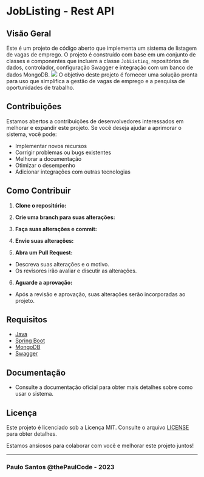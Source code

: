 # JobListing - Rest API

## Visão Geral

Este é um projeto de código aberto que implementa um sistema de listagem de vagas de emprego. O projeto é construído com base em um conjunto de classes e componentes que incluem a classe `JobListing`, repositórios de dados, controlador, configuração Swagger e integração com um banco de dados MongoDB.
[![](https://mermaid.ink/img/pako:eNqlVMFSwjAQ_ZXOXi1MU2jBDMNBuejoRW5aD6FdSmbapJOkI4j8u2ktU8DIxVOzb97b3bfZdA-pzBAopAXTesFZrliZCM9rY-9Rrp64Nlzk3r5BPW9QKbnmBVJvaZTFOzRDnV5AuK2ox4XpQoPpRh8pb-8_6Gy2kGldojDzeYMcEuEq_oKV1NxItTu2MZv1mEO6RKbSzb9lD2VVYNMdM1wKV5KG4Ur0wfIc1b0Ua573up-4Vm26q44t0yhZFKiO6htb0vSFqXM8HVVf-KC_nPVOtOlrOVp6liKXi7vew4IZtmIaz7gnezIYfM3_7M15pa2iq3NOOpnCRdrrPJfbK-zTy2qov7bHmfR8OVy6i_U59wk-lKhKxjP7-trpJmA2lp4AtccM16wuTAKJOFgqq41c7kQK1KgafairjBns3ivQNSu0RSsmgO5hC3QyHpJoSqIomEbxNA5CH3ZAB8GQBNH4Ng6DgIzIbRiS6cGHTyltDjIkozAm49FkTOJgEsexD5g1Rp67X0TzaYu8toKmk8M3Trp1bQ?type=png)](https://mermaid.live/edit#pako:eNqlVMFSwjAQ_ZXOXi1MU2jBDMNBuejoRW5aD6FdSmbapJOkI4j8u2ktU8DIxVOzb97b3bfZdA-pzBAopAXTesFZrliZCM9rY-9Rrp64Nlzk3r5BPW9QKbnmBVJvaZTFOzRDnV5AuK2ox4XpQoPpRh8pb-8_6Gy2kGldojDzeYMcEuEq_oKV1NxItTu2MZv1mEO6RKbSzb9lD2VVYNMdM1wKV5KG4Ur0wfIc1b0Ua573up-4Vm26q44t0yhZFKiO6htb0vSFqXM8HVVf-KC_nPVOtOlrOVp6liKXi7vew4IZtmIaz7gnezIYfM3_7M15pa2iq3NOOpnCRdrrPJfbK-zTy2qov7bHmfR8OVy6i_U59wk-lKhKxjP7-trpJmA2lp4AtccM16wuTAKJOFgqq41c7kQK1KgafairjBns3ivQNSu0RSsmgO5hC3QyHpJoSqIomEbxNA5CH3ZAB8GQBNH4Ng6DgIzIbRiS6cGHTyltDjIkozAm49FkTOJgEsexD5g1Rp67X0TzaYu8toKmk8M3Trp1bQ)
O objetivo deste projeto é fornecer uma solução pronta para uso que simplifica a gestão de vagas de emprego e a pesquisa de oportunidades de trabalho.

## Contribuições

Estamos abertos a contribuições de desenvolvedores interessados em melhorar e expandir este projeto. Se você deseja ajudar a aprimorar o sistema, você pode:

- Implementar novos recursos
- Corrigir problemas ou bugs existentes
- Melhorar a documentação
- Otimizar o desempenho
- Adicionar integrações com outras tecnologias

## Como Contribuir

1. **Clone o repositório:**

2. **Crie uma branch para suas alterações:**

3. **Faça suas alterações e commit:**

4. **Envie suas alterações:**

5. **Abra um Pull Request:**
- Descreva suas alterações e o motivo.
- Os revisores irão avaliar e discutir as alterações.

6. **Aguarde a aprovação:**
- Após a revisão e aprovação, suas alterações serão incorporadas ao projeto.

## Requisitos

- [Java](https://www.java.com/)
- [Spring Boot](https://spring.io/projects/spring-boot)
- [MongoDB](https://www.mongodb.com/)
- [Swagger](https://swagger.io/)

## Documentação

- Consulte a documentação oficial para obter mais detalhes sobre como usar o sistema.

## Licença

Este projeto é licenciado sob a Licença MIT. Consulte o arquivo [LICENSE](LICENSE) para obter detalhes.

Estamos ansiosos para colaborar com você e melhorar este projeto juntos!

---

### Paulo Santos @thePaulCode - 2023



